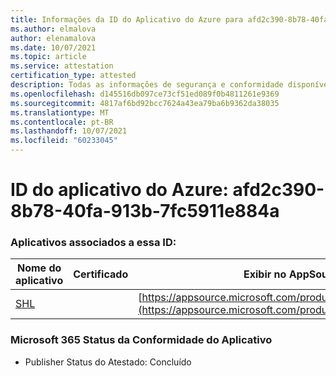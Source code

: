 ```yaml
---
title: Informações da ID do Aplicativo do Azure para afd2c390-8b78-40fa-913b-7fc5911e884a
ms.author: elmalova
author: elenamalova
ms.date: 10/07/2021
ms.topic: article
ms.service: attestation
certification_type: attested
description: Todas as informações de segurança e conformidade disponíveis para afd2c390-8b78-40fa-913b-7fc5911e884a.
ms.openlocfilehash: d145516db097ce73cf51ed089f0b4811261e9369
ms.sourcegitcommit: 4817af6bd92bcc7624a43ea79ba6b9362da38035
ms.translationtype: MT
ms.contentlocale: pt-BR
ms.lasthandoff: 10/07/2021
ms.locfileid: "60233045"
---
```

# <a name="azure-app-id-afd2c390-8b78-40fa-913b-7fc5911e884a"></a>ID do aplicativo do Azure: afd2c390-8b78-40fa-913b-7fc5911e884a


### <a name="apps-associated-with-this-id"></a>Aplicativos associados a essa ID:
| **Nome do aplicativo** | **Certificado** | **Exibir no AppSource** |
|--------------|---------------|-----------------------|
| [SHL](https://docs.microsoft.com/microsoft-365-app-certification/forward/WA200002887) |  | [https://appsource.microsoft.com/product/office/WA200002887](https://appsource.microsoft.com/product/office/WA200002887) |

### <a name="microsoft-365-app-compliance-status"></a>Microsoft 365 Status da Conformidade do Aplicativo
- Publisher Status do Atestado: Concluído

